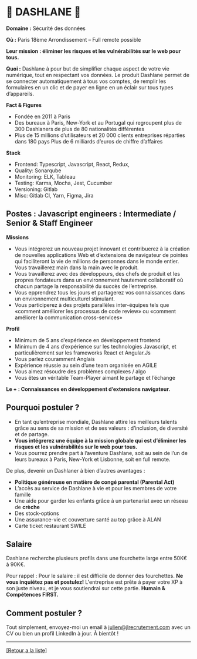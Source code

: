 # 🔐 DASHLANE 🔐

**Domaine :** Sécurité des données

**Où :** Paris 18ème Arrondissement – Full remote possible

**Leur mission : éliminer les risques et les vulnérabilités sur le web pour tous.**

**Quoi :** Dashlane à pour but de simplifier chaque aspect de votre vie numérique, tout en respectant vos données. Le produit Dashlane permet de se connecter automatiquement à tous vos comptes, de remplir les formulaires en un clic et de payer en ligne en un éclair sur tous types d’appareils.

**Fact & Figures**

* Fondée en 2011 à Paris
* Des bureaux à Paris, New-York et au Portugal qui regroupent plus de 300 Dashlaners de plus de 80 nationalités différentes
* Plus de 15 millions d’utilisateurs et 20 000 clients entreprises réparties dans 180 pays
Plus de 6 milliards d’euros de chiffre d’affaires

**Stack**

* Frontend: Typescript, Javascript, React, Redux,
* Quality: Sonarqube
* Monitoring: ELK, Tableau
* Testing: Karma, Mocha, Jest, Cucumber
* Versioning: Gitlab
* Misc: Gitlab CI, Yarn, Figma, Jira


## Postes : Javascript engineers : Intermediate / Senior & Staff Engineer

**Missions**

* Vous intégrerez un nouveau projet innovant et contribuerez à la création de nouvelles applications Web et d’extensions de navigateur de pointes qui faciliteront la vie de millions de personnes dans le monde entier.
Vous travaillerez main dans la main avec le produit.
* Vous travaillerez avec des développeurs, des chefs de produit et les propres fondateurs dans un environnement hautement collaboratif où chacun partage la responsabilité du succès de l’entreprise.
* Vous epprendrez tous les jours et partagerez vos connaissances dans un environnement multiculturel stimulant.
* Vous participerez à des projets parallèles inter-équipes tels que «comment améliorer les processus de code review» ou «comment améliorer la communication cross-services» 

**Profil**

* Minimum de 5 ans d’expérience en développement frontend
* Minimum de 4 ans d’expérience sur les technologies Javascript, et particulièrement sur les frameworks React et Angular.Js
* Vous parlez couramment Anglais
* Expérience réussie au sein d’une team organisée en AGILE
* Vous aimez résoudre des problèmes complexes / algo
* Vous êtes un véritable Team-Player aimant le partage et l’échange

**Le + : Connaissances en développement d’extensions navigateur.**

## Pourquoi postuler ?

* En tant qu’entreprise mondiale, Dashlane attire les meilleurs talents grâce au sens de sa mission et de ses valeurs : d’inclusion, de diversité et de partage. 
* **Vous intégrerez une équipe à la mission globale qui est d’éliminer les risques et les vulnérabilités sur le web pour tous.**
* Vous pourrez prendre part à l’aventure Dashlane, soit au sein de l’un de leurs bureaux à Paris, New-York et Lisbonne, soit en full remote. 

De plus, devenir un Dashlaner à bien d’autres avantages : 
* **Politique généreuse en matière de congé parental (Parental Act)**
* L’accès au service de Dashlane à vie et pour les membres de votre famille 
* Une aide pour garder les enfants grâce à un partenariat avec un réseau de **crèche**
* Des stock-options 
* Une assurance-vie et couverture santé au top grâce à ALAN
* Carte ticket restaurant SWILE 


## Salaire

Dashlane recherche plusieurs profils dans une fourchette large entre 50K€ à 90K€.

Pour rappel : Pour le salaire : il est difficile de donner des fourchettes. **Ne vous inquiétez pas et postulez!** L'entreprise est prête à payer votre XP à son juste niveau, et je vous soutiendrai sur cette partie. **Humain & Compétences FIRST.**

## Comment postuler ?

Tout simplement, envoyez-moi un email à julien@jlrecrutement.com avec un CV ou bien un profil LinkedIn à jour. À bientôt ! 


----
<a href="https://github.com/jlondiche/job-board-php/blob/master/README.md">[Retour a la liste]</a>
